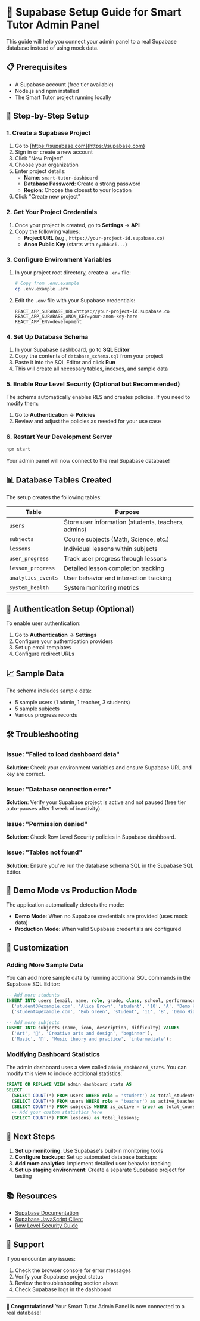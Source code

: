 # 🚀 Supabase Setup Guide for Smart Tutor Admin Panel

This guide will help you connect your admin panel to a real Supabase database instead of using mock data.

## 📋 Prerequisites

- A Supabase account (free tier available)
- Node.js and npm installed
- The Smart Tutor project running locally

## 🔧 Step-by-Step Setup

### 1. Create a Supabase Project

1. Go to [https://supabase.com](https://supabase.com)
2. Sign in or create a new account
3. Click "New Project"
4. Choose your organization
5. Enter project details:
   - **Name**: `smart-tutor-dashboard`
   - **Database Password**: Create a strong password
   - **Region**: Choose the closest to your location
6. Click "Create new project"

### 2. Get Your Project Credentials

1. Once your project is created, go to **Settings** → **API**
2. Copy the following values:
   - **Project URL** (e.g., `https://your-project-id.supabase.co`)
   - **Anon Public Key** (starts with `eyJhbGci...`)

### 3. Configure Environment Variables

1. In your project root directory, create a `.env` file:
   ```bash
   # Copy from .env.example
   cp .env.example .env
   ```

2. Edit the `.env` file with your Supabase credentials:
   ```env
   REACT_APP_SUPABASE_URL=https://your-project-id.supabase.co
   REACT_APP_SUPABASE_ANON_KEY=your-anon-key-here
   REACT_APP_ENV=development
   ```

### 4. Set Up Database Schema

1. In your Supabase dashboard, go to **SQL Editor**
2. Copy the contents of `database_schema.sql` from your project
3. Paste it into the SQL Editor and click **Run**
4. This will create all necessary tables, indexes, and sample data

### 5. Enable Row Level Security (Optional but Recommended)

The schema automatically enables RLS and creates policies. If you need to modify them:

1. Go to **Authentication** → **Policies**
2. Review and adjust the policies as needed for your use case

### 6. Restart Your Development Server

```bash
npm start
```

Your admin panel will now connect to the real Supabase database!

## 📊 Database Tables Created

The setup creates the following tables:

| Table | Purpose |
|-------|---------|
| `users` | Store user information (students, teachers, admins) |
| `subjects` | Course subjects (Math, Science, etc.) |
| `lessons` | Individual lessons within subjects |
| `user_progress` | Track user progress through lessons |
| `lesson_progress` | Detailed lesson completion tracking |
| `analytics_events` | User behavior and interaction tracking |
| `system_health` | System monitoring metrics |

## 🔐 Authentication Setup (Optional)

To enable user authentication:

1. Go to **Authentication** → **Settings**
2. Configure your authentication providers
3. Set up email templates
4. Configure redirect URLs

## 📈 Sample Data

The schema includes sample data:
- 5 sample users (1 admin, 1 teacher, 3 students)
- 5 sample subjects
- Various progress records

## 🛠️ Troubleshooting

### Issue: "Failed to load dashboard data"
**Solution**: Check your environment variables and ensure Supabase URL and key are correct.

### Issue: "Database connection error"
**Solution**: Verify your Supabase project is active and not paused (free tier auto-pauses after 1 week of inactivity).

### Issue: "Permission denied"
**Solution**: Check Row Level Security policies in Supabase dashboard.

### Issue: "Tables not found"
**Solution**: Ensure you've run the database schema SQL in the Supabase SQL Editor.

## 🔄 Demo Mode vs Production Mode

The application automatically detects the mode:

- **Demo Mode**: When no Supabase credentials are provided (uses mock data)
- **Production Mode**: When valid Supabase credentials are configured

## 📝 Customization

### Adding More Sample Data

You can add more sample data by running additional SQL commands in the Supabase SQL Editor:

```sql
-- Add more students
INSERT INTO users (email, name, role, grade, class, school, performance_score) VALUES
  ('student3@example.com', 'Alice Brown', 'student', '10', 'A', 'Demo High School', 90),
  ('student4@example.com', 'Bob Green', 'student', '11', 'B', 'Demo High School', 87);

-- Add more subjects
INSERT INTO subjects (name, icon, description, difficulty) VALUES
  ('Art', '🎨', 'Creative arts and design', 'beginner'),
  ('Music', '🎵', 'Music theory and practice', 'intermediate');
```

### Modifying Dashboard Statistics

The admin dashboard uses a view called `admin_dashboard_stats`. You can modify this view to include additional statistics:

```sql
CREATE OR REPLACE VIEW admin_dashboard_stats AS
SELECT 
  (SELECT COUNT(*) FROM users WHERE role = 'student') as total_students,
  (SELECT COUNT(*) FROM users WHERE role = 'teacher') as active_teachers,
  (SELECT COUNT(*) FROM subjects WHERE is_active = true) as total_courses,
  -- Add your custom statistics here
  (SELECT COUNT(*) FROM lessons) as total_lessons;
```

## 🚀 Next Steps

1. **Set up monitoring**: Use Supabase's built-in monitoring tools
2. **Configure backups**: Set up automated database backups
3. **Add more analytics**: Implement detailed user behavior tracking
4. **Set up staging environment**: Create a separate Supabase project for testing

## 📚 Resources

- [Supabase Documentation](https://supabase.com/docs)
- [Supabase JavaScript Client](https://supabase.com/docs/reference/javascript)
- [Row Level Security Guide](https://supabase.com/docs/guides/auth/row-level-security)

## 🤝 Support

If you encounter any issues:
1. Check the browser console for error messages
2. Verify your Supabase project status
3. Review the troubleshooting section above
4. Check Supabase logs in the dashboard

---

**🎉 Congratulations!** Your Smart Tutor Admin Panel is now connected to a real database!
